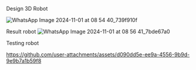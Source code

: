 Design 3D Robot

![WhatsApp Image 2024-11-01 at 08 54 40_739f910f](https://github.com/user-attachments/assets/109e2b60-6271-48e8-a8a3-ee3ed0f2eefd)

Result robot
![WhatsApp Image 2024-11-01 at 08 56 41_7bde67a0](https://github.com/user-attachments/assets/ce5098b7-22a9-4ec6-bdf1-23a6d979a387)

Testing robot

https://github.com/user-attachments/assets/d090dd5e-ee9a-4556-9b9d-9e9b7a1b59f8

